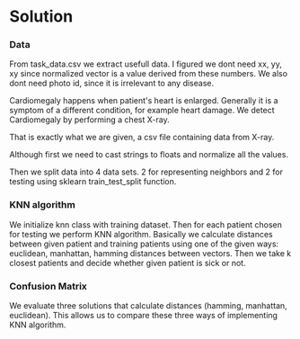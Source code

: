 # Solution

### Data
From task_data.csv we extract usefull data. I figured we dont need xx, yy, xy since normalized vector is a value derived from these numbers. We also dont need photo id, since it is irrelevant to any disease. 

Cardiomegaly happens when patient's heart is enlarged. Generally it is a symptom of a different condition, for example heart damage. We detect Cardiomegaly by performing a chest X-ray.

That is exactly what we are given, a csv file containing data from X-ray.

Although first we need to cast strings to floats and normalize all the values.
 
Then we split data into 4 data sets. 2 for representing neighbors and 2 for testing using sklearn train_test_split function.

### KNN algorithm
We initialize knn class with training dataset. Then for each patient chosen for testing we perform KNN algorithm. Basically we calculate distances between given patient and training patients using one of the given ways: euclidean, manhattan, hamming distances between vectors. Then we take k closest patients and decide whether given patient is sick or not.

### Confusion Matrix
We evaluate three solutions that calculate distances (hamming, manhattan, euclidean). This allows us to compare these three ways of implementing KNN algorithm.

